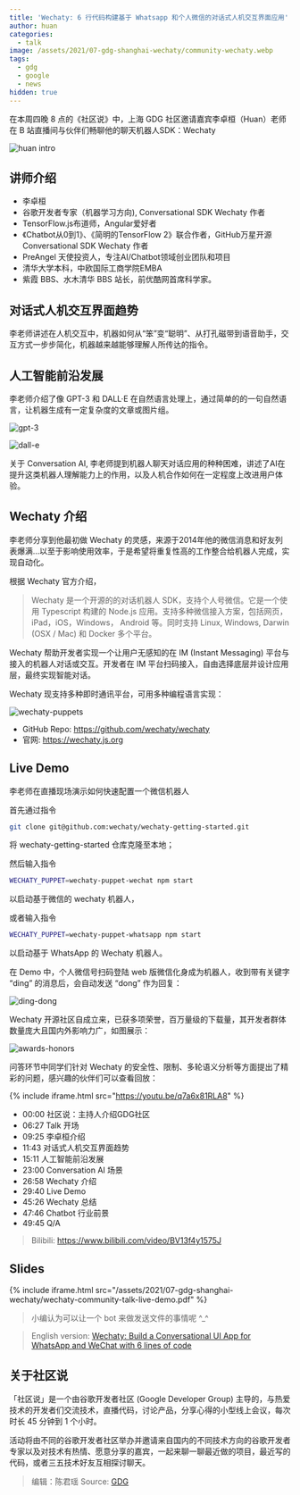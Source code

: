 ```yaml
---
title: 'Wechaty: 6 行代码构建基于 Whatsapp 和个人微信的对话式人机交互界面应用'
author: huan
categories:
  - talk
image: /assets/2021/07-gdg-shanghai-wechaty/community-wechaty.webp
tags:
  - gdg
  - google
  - news
hidden: true
---
```


在本周四晚 8 点的《社区说》中，上海 GDG 社区邀请嘉宾李卓桓（Huan）老师在 B 站直播间与伙伴们畅聊他的聊天机器人SDK：Wechaty

![huan intro](/assets/2021/07-gdg-shanghai-wechaty/huan-intro.webp)

## 讲师介绍

- 李卓桓
- 谷歌开发者专家（机器学习方向), Conversational SDK Wechaty 作者
- TensorFlow.js布道师，Angular爱好者
- 《Chatbot从0到1》、《简明的TensorFlow 2》联合作者，GitHub万星开源 Conversational SDK Wechaty 作者
- PreAngel 天使投资人，专注AI/Chatbot领域创业团队和项目
- 清华大学本科，中欧国际工商学院EMBA
- 紫霞 BBS、水木清华 BBS 站长，前优酷网首席科学家。

## 对话式人机交互界面趋势

李老师讲述在人机交互中，机器如何从“笨”变“聪明”、从打孔磁带到语音助手，交互方式一步步简化，机器越来越能够理解人所传达的指令。

## 人工智能前沿发展

李老师介绍了像 GPT-3 和 DALL·E 在自然语言处理上，通过简单的的一句自然语言，让机器生成有一定复杂度的文章或图片组。

![gpt-3](/assets/2021/07-gdg-shanghai-wechaty/gpt-3.webp)

![dall-e](/assets/2021/07-gdg-shanghai-wechaty/dall-e.webp)

关于 Conversation AI, 李老师提到机器人聊天对话应用的种种困难，讲述了AI在提升这类机器人理解能力上的作用，以及人机合作如何在一定程度上改进用户体验。

## Wechaty 介绍

李老师分享到他最初做 Wechaty 的灵感，来源于2014年他的微信消息和好友列表爆满...以至于影响使用效率，于是希望将重复性高的工作整合给机器人完成，实现自动化。

根据 Wechaty 官方介绍，

> Wechaty 是一个开源的的对话机器人 SDK，支持个人号微信。它是一个使用 Typescript 构建的 Node.js 应用。支持多种微信接入方案，包括网页，iPad，iOS，Windows， Android 等。同时支持 Linux, Windows, Darwin (OSX / Mac) 和 Docker 多个平台。

Wechaty 帮助开发者实现一个让用户无感知的在 IM (Instant Messaging) 平台与接入的机器人对话或交互。开发者在 IM 平台扫码接入，自由选择底层并设计应用层，最终实现智能对话。

Wechaty 现支持多种即时通讯平台，可用多种编程语言实现：

![wechaty-puppets](/assets/2021/07-gdg-shanghai-wechaty/wechaty-puppets.webp)

- GitHub Repo: <https://github.com/wechaty/wechaty>
- 官网: <https://wechaty.js.org>

## Live Demo

李老师在直播现场演示如何快速配置一个微信机器人

首先通过指令

```sh
git clone git@github.com:wechaty/wechaty-getting-started.git
```

将 wechaty-getting-started 仓库克隆至本地；

然后输入指令

```sh
WECHATY_PUPPET=wechaty-puppet-wechat npm start
```

以启动基于微信的 wechaty 机器人，

或者输入指令

```sh
WECHATY_PUPPET=wechaty-puppet-whatsapp npm start
```

以启动基于 WhatsApp 的 Wechaty 机器人。

在 Demo 中，个人微信号扫码登陆 web 版微信化身成为机器人，收到带有关键字 “ding” 的消息后，会自动发送 “dong” 作为回复：

![ding-dong](/assets/2021/07-gdg-shanghai-wechaty/ding-dong.webp)

Wechaty 开源社区自成立来，已获多项荣誉，百万量级的下载量，其开发者群体数量庞大且国内外影响力广，如图展示：

![awards-honors](/assets/2021/07-gdg-shanghai-wechaty/honors.webp)

问答环节中同学们针对 Wechaty 的安全性、限制、多轮语义分析等方面提出了精彩的问题，感兴趣的伙伴们可以查看回放：

{% include iframe.html src="https://youtu.be/q7a6x81RLA8" %}

- 00:00 社区说：主持人介绍GDG社区
- 06:27 Talk 开场
- 09:25 李卓桓介绍
- 11:43 对话式人机交互界面趋势
- 15:11 人工智能前沿发展
- 23:00 Conversation AI 场景
- 26:58 Wechaty 介绍
- 29:40 Live Demo
- 45:26 Wechaty 总结
- 47:46 Chatbot 行业前景
- 49:45 Q/A

> Bilibili: <https://www.bilibili.com/video/BV13f4y1575J>

## Slides

{% include iframe.html src="/assets/2021/07-gdg-shanghai-wechaty/wechaty-community-talk-live-demo.pdf" %}

> 小编认为可以让一个 bot 来做发送文件的事情呢 ^_^

> English version: [Wechaty: Build a Conversational UI App for WhatsApp and WeChat with 6 lines of code](/2021/07/22/gdg-shanghai-wechaty-en/)

## 关于社区说

「社区说」是一个由谷歌开发者社区 (Google Developer Group) 主导的，与热爱技术的开发者们交流技术，直播代码，讨论产品，分享心得的小型线上会议，每次时长 45 分钟到 1 个小时。

活动将由不同的谷歌开发者社区举办并邀请来自国内的不同技术方向的谷歌开发者专家以及对技术有热情、愿意分享的嘉宾，一起来聊一聊最近做的项目，最近写的代码，或者三五技术好友互相探讨聊天。

> 编辑：陈君瑶
> Source: [GDG](https://mp.weixin.qq.com/s/xz4w1BOFJmfqeIzBq239hw)
